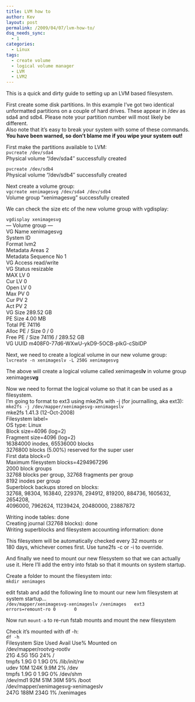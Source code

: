 ```yaml
---
title: LVM how to
author: Kev
layout: post
permalink: /2009/04/07/lvm-how-to/
dsq_needs_sync:
  - 1
categories:
  - Linux
tags:
  - create volume
  - logical volume manager
  - LVM
  - LVM2
---
```

This is a quick and dirty guide to setting up an LVM based filesystem.

First create some disk partitions. In this example I&#8217;ve got two identical unformatted partitions on a couple of hard drives. These appear in /dev as sda4 and sdb4. Please note your partition number will most likely be different.  
Also note that it&#8217;s easy to break your system with some of these commands. **You have been warned, so don&#8217;t blame me if you wipe your system out!**

First make the partitions available to LVM:  
`pvcreate /dev/sda4`  
Physical volume &#8220;/dev/sda4&#8243; successfully created  
<!--more-->

  
`pvcreate /dev/sdb4`  
Physical volume &#8220;/dev/sdb4&#8243; successfully created

Next create a volume group:  
`vgcreate xenimagesvg /dev/sda4 /dev/sdb4`  
Volume group &#8220;xenimagesvg&#8221; successfully created

We can check the size etc of the new volume group with vgdisplay:

`vgdisplay xenimagesvg`  
&#8212; Volume group &#8212;  
VG Name xenimagesvg  
System ID  
Format lvm2  
Metadata Areas 2  
Metadata Sequence No 1  
VG Access read/write  
VG Status resizable  
MAX LV 0  
Cur LV 0  
Open LV 0  
Max PV 0  
Cur PV 2  
Act PV 2  
VG Size 289.52 GB  
PE Size 4.00 MB  
Total PE 74116  
Alloc PE / Size 0 / 0  
Free PE / Size 74116 / 289.52 GB  
VG UUID m408F0-77d6-WXwU-ykD9-5OCB-pIkG-cSbIDP

Next, we need to create a logical volume in our new volume group:  
`lvcreate -n xenimageslv -L 250G xenimagesvg`

The above will create a logical volume called xenimages**lv** in volume group xenimages**vg**

Now we need to format the logical volume so that it can be used as a filesystem.  
I&#8217;m going to format to ext3 using mke2fs with -j (for journalling, aka ext3):  
`mke2fs -j /dev/mapper/xenimagesvg-xenimageslv`  
mke2fs 1.41.3 (12-Oct-2008)  
Filesystem label=  
OS type: Linux  
Block size=4096 (log=2)  
Fragment size=4096 (log=2)  
16384000 inodes, 65536000 blocks  
3276800 blocks (5.00%) reserved for the super user  
First data block=0  
Maximum filesystem blocks=4294967296  
2000 block groups  
32768 blocks per group, 32768 fragments per group  
8192 inodes per group  
Superblock backups stored on blocks:  
32768, 98304, 163840, 229376, 294912, 819200, 884736, 1605632, 2654208,  
4096000, 7962624, 11239424, 20480000, 23887872

Writing inode tables: done  
Creating journal (32768 blocks): done  
Writing superblocks and filesystem accounting information: done

This filesystem will be automatically checked every 32 mounts or  
180 days, whichever comes first. Use tune2fs -c or -i to override.

And finally we need to mount our new filesystem so that we can actually use it. Here I&#8217;ll add the entry into fstab so that it mounts on system startup.

Create a folder to mount the filesystem into:  
`mkdir xenimages`

edit fstab and add the following line to mount our new lvm filesystem at system startup&#8230;  
`/dev/mapper/xenimagesvg-xenimageslv /xenimages   ext3    errors=remount-ro 0       0`

Now run `mount-a` to re-run fstab mounts and mount the new filesystem

Check it&#8217;s mounted with df -h:  
`df -h`  
Filesystem Size Used Avail Use% Mounted on  
/dev/mapper/rootvg-rootlv  
21G 4.5G 15G 24% /  
tmpfs 1.9G 0 1.9G 0% /lib/init/rw  
udev 10M 124K 9.9M 2% /dev  
tmpfs 1.9G 0 1.9G 0% /dev/shm  
/dev/md1 92M 51M 36M 59% /boot  
/dev/mapper/xenimagesvg-xenimageslv  
247G 188M 234G 1% /xenimages